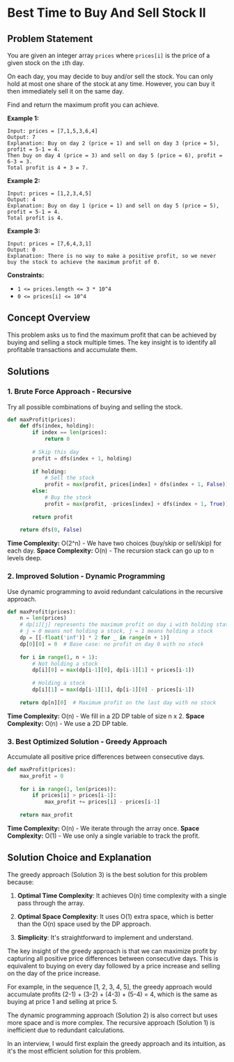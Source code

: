 # Best Time to Buy And Sell Stock II

## Problem Statement

You are given an integer array `prices` where `prices[i]` is the price of a given stock on the `i`th day.

On each day, you may decide to buy and/or sell the stock. You can only hold at most one share of the stock at any time. However, you can buy it then immediately sell it on the same day.

Find and return the maximum profit you can achieve.

**Example 1:**
```
Input: prices = [7,1,5,3,6,4]
Output: 7
Explanation: Buy on day 2 (price = 1) and sell on day 3 (price = 5), profit = 5-1 = 4.
Then buy on day 4 (price = 3) and sell on day 5 (price = 6), profit = 6-3 = 3.
Total profit is 4 + 3 = 7.
```

**Example 2:**
```
Input: prices = [1,2,3,4,5]
Output: 4
Explanation: Buy on day 1 (price = 1) and sell on day 5 (price = 5), profit = 5-1 = 4.
Total profit is 4.
```

**Example 3:**
```
Input: prices = [7,6,4,3,1]
Output: 0
Explanation: There is no way to make a positive profit, so we never buy the stock to achieve the maximum profit of 0.
```

**Constraints:**
- `1 <= prices.length <= 3 * 10^4`
- `0 <= prices[i] <= 10^4`

## Concept Overview

This problem asks us to find the maximum profit that can be achieved by buying and selling a stock multiple times. The key insight is to identify all profitable transactions and accumulate them.

## Solutions

### 1. Brute Force Approach - Recursive

Try all possible combinations of buying and selling the stock.

```python
def maxProfit(prices):
    def dfs(index, holding):
        if index == len(prices):
            return 0
        
        # Skip this day
        profit = dfs(index + 1, holding)
        
        if holding:
            # Sell the stock
            profit = max(profit, prices[index] + dfs(index + 1, False))
        else:
            # Buy the stock
            profit = max(profit, -prices[index] + dfs(index + 1, True))
        
        return profit
    
    return dfs(0, False)
```

**Time Complexity:** O(2^n) - We have two choices (buy/skip or sell/skip) for each day.
**Space Complexity:** O(n) - The recursion stack can go up to n levels deep.

### 2. Improved Solution - Dynamic Programming

Use dynamic programming to avoid redundant calculations in the recursive approach.

```python
def maxProfit(prices):
    n = len(prices)
    # dp[i][j] represents the maximum profit on day i with holding state j
    # j = 0 means not holding a stock, j = 1 means holding a stock
    dp = [[-float('inf')] * 2 for _ in range(n + 1)]
    dp[0][0] = 0  # Base case: no profit on day 0 with no stock
    
    for i in range(1, n + 1):
        # Not holding a stock
        dp[i][0] = max(dp[i-1][0], dp[i-1][1] + prices[i-1])
        
        # Holding a stock
        dp[i][1] = max(dp[i-1][1], dp[i-1][0] - prices[i-1])
    
    return dp[n][0]  # Maximum profit on the last day with no stock
```

**Time Complexity:** O(n) - We fill in a 2D DP table of size n x 2.
**Space Complexity:** O(n) - We use a 2D DP table.

### 3. Best Optimized Solution - Greedy Approach

Accumulate all positive price differences between consecutive days.

```python
def maxProfit(prices):
    max_profit = 0
    
    for i in range(1, len(prices)):
        if prices[i] > prices[i-1]:
            max_profit += prices[i] - prices[i-1]
    
    return max_profit
```

**Time Complexity:** O(n) - We iterate through the array once.
**Space Complexity:** O(1) - We use only a single variable to track the profit.

## Solution Choice and Explanation

The greedy approach (Solution 3) is the best solution for this problem because:

1. **Optimal Time Complexity**: It achieves O(n) time complexity with a single pass through the array.

2. **Optimal Space Complexity**: It uses O(1) extra space, which is better than the O(n) space used by the DP approach.

3. **Simplicity**: It's straightforward to implement and understand.

The key insight of the greedy approach is that we can maximize profit by capturing all positive price differences between consecutive days. This is equivalent to buying on every day followed by a price increase and selling on the day of the price increase.

For example, in the sequence [1, 2, 3, 4, 5], the greedy approach would accumulate profits (2-1) + (3-2) + (4-3) + (5-4) = 4, which is the same as buying at price 1 and selling at price 5.

The dynamic programming approach (Solution 2) is also correct but uses more space and is more complex. The recursive approach (Solution 1) is inefficient due to redundant calculations.

In an interview, I would first explain the greedy approach and its intuition, as it's the most efficient solution for this problem.
